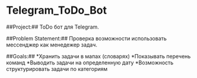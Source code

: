# Telegram_ToDo_Bot
##Project:## ToDo бот для Telegram.

##Problem Statement:## Проверка возможности использовать мессенджер как менедежер задач.

##Goals:##
*Хранить задачи в мапах (словарях)
*Показывать перечень команд
*Выводить задачи на определенную дату
*Возможность структурировать задачи по категориям
